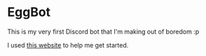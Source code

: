 # EggBot

This is my very first Discord bot that I'm making out of boredom :p

I used [this website](https://www.smashingmagazine.com/2021/02/building-discord-bot-discordjs/) to help me get started.
